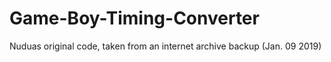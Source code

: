 # Game-Boy-Timing-Converter
Nuduas original code, taken from an internet archive backup (Jan. 09 2019)
